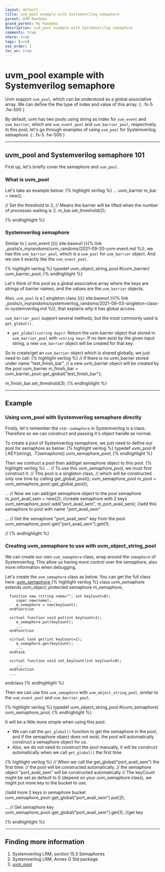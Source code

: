 ```yaml
---
layout: default
title: uvm_pool example with Systemverilog semaphore
parent: UVM Randoms
grand_parent: My Randoms
description: uvm_pool example with Systemverilog semaphore 
comments: true
share: true
tags: [uvm]
nav_order: 1
toc_en: true
---
```


# uvm_pool example with Systemverilog semaphore
Uvm support `uvm_pool`, which can be understood as a global associative array.
We can define the the type of index and value of this array.
{: .fs-5 .fw-500 }

By default, uvm has two pools using string as index for `uvm_event` and `uvm_barrier`, which are `uvm_event_pool` and `uvm_barrier_pool`, respectively.
In this post, let's go through examples of using `uvm_pool` for Systemverilog semaphore.
{: .fs-5 .fw-500 }

---
## uvm_pool and Systemverilog semaphore 101
First up, let's briefly cover the semaphore and `uvm_pool`.

### What is uvm_pool
Let's take an example below:
{% highlight verilog %}
...
   uvm_barrier m_bar = new();

   // Set the threshold to 2,
   // Means the barrier will be lifted when the number of processes waiting is 2.
   m_bar.set_threshold(2);


{% endhighlight %}

### Systemverilog semaphore
Similar to [ uvm_event ]({{ site.baseurl }}{% link _posts/x_myrandoms/uvm_randoms/2021-09-20-uvm-event.md %}), we has this `uvm_barrier_pool`, which is a `uvm_pool` for `uvm_barrier` object.
And we use it exactly like the `uvm_event_pool`.

{% highlight verilog %}
typedef uvm_object_string_pool #(uvm_barrier) uvm_barrier_pool;
{% endhighlight %}

Let's think of this pool as a global associative array
where the keys are strings of barrier names, and the values are the `uvm_barrier` objects.

Also, `uvm_pool` is a [ singleton class ]({{ site.baseurl }}{% link _posts/x_myrandoms/systemverilog_randoms/2021-09-03-singleton-class-in-systemverilog.md %}),
that explains why it has global access.

`uvm_barrier_pool` support several methods, but the most commonly used is `get_global()`.
* *`get_global(<string key>)`*: Return the uvm barrier object that stored in `uvm_barrier_pool` with `<string key>`.
If no item exist by the given input string, a new `uvm_barrier` object will be created for that key.

So to create/get an `uvm_barrier` object which is shared globally, we just need to call:
{% highlight verilog %}
   // if there is no uvm_barrier stored under name "test_finish_bar",
   // a new uvm_barrier object will be created by the pool
   uvm_barrier m_finish_bar = uvm_barrier_pool::get_global("test_finish_bar");

   m_finish_bar.set_threshold(3);
{% endhighlight %}

---
## Example
### Using uvm_pool with Systemverilog semaphore directly
Firstly, let's remember the `std::semaphore` in Systemverilog is a class.
Therefore so we can construct and passing it's object handle as normal.

To create a pool of Systemverilog semaphore, we just need to define our pool for semaphore as below:
{% highlight verilog %}
   typedef uvm_pool #(.KEY(string), .T(semaphore)) uvm_semaphore_pool;
{% endhighlight %}

Then we contruct a pool then add/get semaphore object to this pool.
{% highlight verilog %}
   ...
   // To use this uvm_semaphore_pool, we must first construct it.
   // This pool is a singleton class, 
   // which will be constructed only one time by calling get_global_pool();
   uvm_semaphore_pool m_pool = uvm_semaphore_pool::get_global_pool();

   ...
   // Now we can add/get semaphore object to the pool
   semaphore m_port_avail_sem = new(2);                         //create semaphore with 2 keys
   uvm_semaphore_pool::add("port_avail_sem", m_port_avail_sem); //add this semaphore to pool with name "port_avail_sem"

   ...
   // Get the semaphore "port_avail_sem" key from the pool
   uvm_semaphore_pool::get("port_avail_sem").get(1);

   //
{% endhighlight %}


### Creating uvm_semaphore to use with uvm_object_string_pool
We can create our own `uvm_semaphore` class, wrap around the `semaphore` of Systemverilog.
This allow us having more control over the semaphore, also more information when debugging.

Let's create the `uvm_semaphore` class as below. You can get the full class here: [ uvm_semaphore ]( https://gist.github.com/dvtalk/692f45bba567aaeae98f61f63d867058 )
{% highlight verilog %}
   class uvm_semaphore extends uvm_object;
      protected semaphore m_semaphore;

      function new (string name="", int keyCount=0);
         super.new(name);
         m_semaphore = new(keyCount);
      endfunction

      virtual function void put(int keyCount=1);
         m_semaphore.put(keyCount);
         ...
      endfunction

      virtual task get(int keyCount=1);
         m_semaphore.get(keyCount);
         ...
      endtask
      
      virtual function void set_keyCount(int keyCount=0);
         ...
      endfunction
      ...
   endclass
{% endhighlight %}

Then we can use this `uvm_semaphore` with `uvm_object_string_pool`, similar to the `uvm_event_pool` and `uvm_barrier_pool`.

{% highlight verilog %}
   typedef uvm_object_string_pool #(uvm_semaphore) uvm_semaphore_pool;
{% endhighlight %}

It will be a little more simple when using this pool:
* We can call the `get_global()` function to get the semaphore in the pool, 
and if the semaphore object does not exist, the pool will automatically construct a semaphore object for us.
* Also, we do not need to construct the pool manually, it will be construct automatically when we call `get_global()` the first time.

{% highlight verilog %}
   // When we call the get_global("port_avail_sem") the first time:
   //    the pool will be constructed automatically. 
   //    the semaphore object "port_avail_sem" will be constructed automatically 
   //    The keyCount might be set as default to 0 (depend on your uvm_semaphore class), we might put more key to the bucket to use.

   //add more 2 keys in semaphore bucket
   uvm_semaphore_pool::get_global("port_avail_sem").put(2); 
   
   ...
   // Get semaphore key
   uvm_semaphore_pool::get_global("port_avail_sem").get(1); //get key
   
{% endhighlight %}

---
## Finding more information
1. Systemverilog LRM, section 15.3 Semaphores
1. Systemverilog LRM, Annex G Std package
1. [ uvm_pool ](https://verificationacademy.com/verification-methodology-reference/uvm/docs_1.2/html/files/base/uvm_pool-svh.html)


